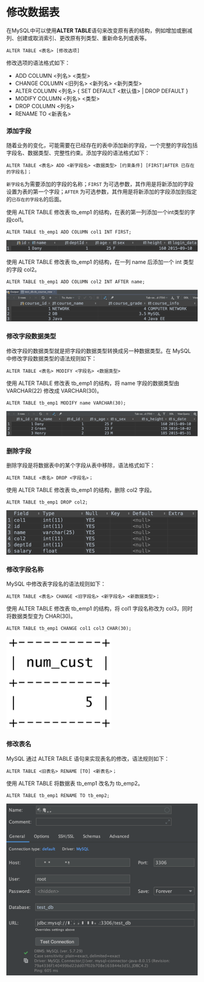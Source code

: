 # 修改数据表

在MySQL中可以使用**ALTER TABLE**语句来改变原有表的结构，例如增加或删减列、创建或取消索引、更改原有列类型、重新命名列或表等。

```text
ALTER TABLE <表名> [修改选项]
```

修改选项的语法格式如下：

* ADD COLUMN &lt;列名&gt; &lt;类型&gt;
* CHANGE COLUMN &lt;旧列名&gt; &lt;新列名&gt; &lt;新列类型&gt;
* ALTER COLUMN &lt;列名&gt; { SET DEFAULT &lt;默认值&gt; \| DROP DEFAULT }
* MODIFY COLUMN &lt;列名&gt; &lt;类型&gt;
* DROP COLUMN &lt;列名&gt;
* RENAME TO &lt;新表名&gt;

### 添加字段

随着业务的变化，可能需要在已经存在的表中添加新的字段，一个完整的字段包括字段名、数据类型、完整性约束。添加字段的语法格式如下：

```text
ALTER TABLE <表名> ADD <新字段名> <数据类型> [约束条件] [FIRST|AFTER 已存在的字段名]；
```

`新字段名`为需要添加的字段的名称；`FIRST` 为可选参数，其作用是将新添加的字段设置为表的第一个字段；`AFTER` 为可选参数，其作用是将新添加的字段添加到指定的`已存在的字段名`的后面。

使用 ALTER TABLE 修改表 tb\_emp1 的结构，在表的第一列添加一个int类型的字段col1。

```text
ALTER TABLE tb_emp1 ADD COLUMN col1 INT FIRST;
```

![](../.gitbook/assets/image%20%2880%29.png)

使用 ALTER TABLE 修改表 tb\_emp1 的结构，在一列 name 后添加一个 int 类型的字段 col2。

```text
ALTER TABLE tb_emp1 ADD COLUMN col2 INT AFTER name;
```

![](../.gitbook/assets/image%20%2887%29.png)

### 修改字段数据类型

修改字段的数据类型就是把字段的数据类型转换成另一种数据类型。在 MySQL 中修改字段数据类型的语法规则如下：

```text
ALTER TABLE <表名> MODIFY <字段名> <数据类型>
```

使用 ALTER TABLE 修改表 tb\_emp1 的结构，将 name 字段的数据类型由 VARCHAR\(22\) 修改成 VARCHAR\(30\)。

```text
ALTER TABLE tb_emp1 MODIFY name VARCHAR(30);
```

![](../.gitbook/assets/image%20%2879%29.png)

### 删除字段

删除字段是将数据表中的某个字段从表中移除，语法格式如下：

```text
ALTER TABLE <表名> DROP <字段名>；
```

使用 ALTER TABLE 修改表 tb\_emp1 的结构，删除 col2 字段。

```text
ALTER TABLE tb_emp1 DROP col2;
```

![](../.gitbook/assets/image%20%2828%29.png)

### 修改字段名称

MySQL 中修改表字段名的语法规则如下：

```text
ALTER TABLE <表名> CHANGE <旧字段名> <新字段名> <新数据类型>；
```

使用 ALTER TABLE 修改表 tb\_emp1 的结构，将 col1 字段名称改为 col3，同时将数据类型变为 CHAR\(30\)。

```text
ALTER TABLE tb_emp1 CHANGE col1 col3 CHAR(30);
```

![](../.gitbook/assets/image%20%2852%29.png)

### 修改表名

MySQL 通过 ALTER TABLE 语句来实现表名的修改，语法规则如下：

```text
ALTER TABLE <旧表名> RENAME [TO] <新表名>；
```

使用 ALTER TABLE 将数据表 tb\_emp1 改名为 tb\_emp2。

```text
ALTER TABLE tb_emp1 RENAME TO tb_emp2;
```

![](../.gitbook/assets/image%20%2859%29.png)

